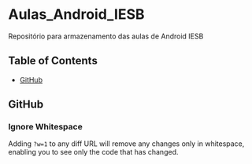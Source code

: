 # Aulas_Android_IESB
Repositório para armazenamento das aulas de Android IESB

## Table of Contents
  - [GitHub](#github)

















## GitHub
### Ignore Whitespace
Adding `?w=1` to any diff URL will remove any changes only in whitespace, enabling you to see only the code that has changed.

